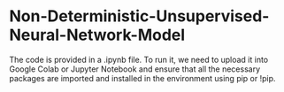 # Non-Deterministic-Unsupervised-Neural-Network-Model

The code is provided in a .ipynb file. To run it, we need to upload it into Google Colab or Jupyter Notebook and ensure that all the necessary packages are imported and installed in the environment using pip or !pip.
